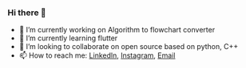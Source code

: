 ### Hi there 👋

- 🔭 I’m currently working on Algorithm to flowchart converter
- 🌱 I’m currently learning flutter
- 👯 I’m looking to collaborate on open source based on python, C++
- 📫 How to reach me: [Linkedln](https://www.linkedin.com/in/krishna-jalan-804108170/), [Instagram](https://www.instagram.com/krishna_jalan_/), [Email](krishnajalan2001@gmail.com)


<!--
**krishnajalan/krishnajalan** is a ✨ _special_ ✨ repository because its `README.md` (this file) appears on your GitHub profile.

Here are some ideas to get you started:

- 🔭 I’m currently working on ...
- 🌱 I’m currently learning ...
- 👯 I’m looking to collaborate on ...
- 🤔 I’m looking for help with ...
- 💬 Ask me about ...
- 📫 How to reach me: ...
- 😄 Pronouns: ...
- ⚡ Fun fact: ...
-->
